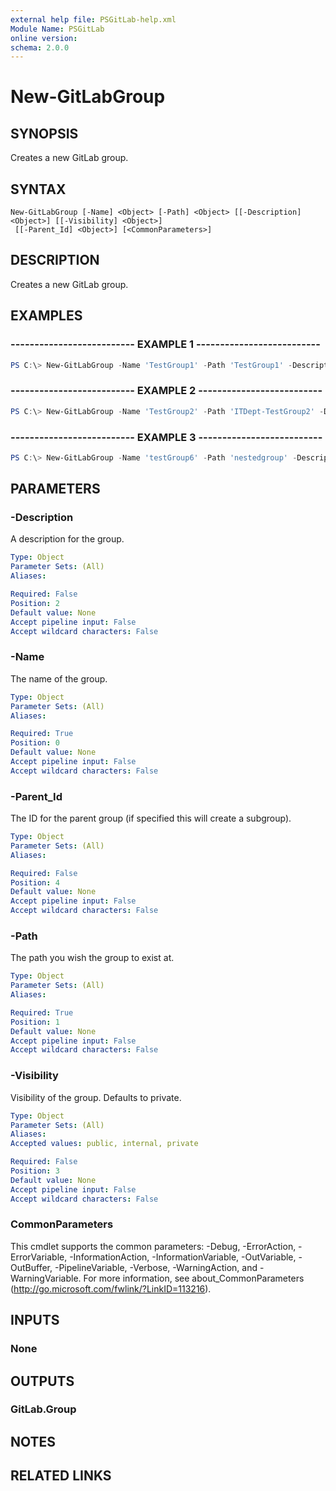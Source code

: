 ```yaml
---
external help file: PSGitLab-help.xml
Module Name: PSGitLab
online version:
schema: 2.0.0
---
```


# New-GitLabGroup

## SYNOPSIS
Creates a new GitLab group.

## SYNTAX

```
New-GitLabGroup [-Name] <Object> [-Path] <Object> [[-Description] <Object>] [[-Visibility] <Object>]
 [[-Parent_Id] <Object>] [<CommonParameters>]
```

## DESCRIPTION
Creates a new GitLab group.

## EXAMPLES

### -------------------------- EXAMPLE 1 --------------------------
```powershell
PS C:\> New-GitLabGroup -Name 'TestGroup1' -Path 'TestGroup1' -Description 'This is a description.'
```

### -------------------------- EXAMPLE 2 --------------------------
```powershell
PS C:\> New-GitLabGroup -Name 'TestGroup2' -Path 'ITDept-TestGroup2' -Description 'This is a description.'
```

### -------------------------- EXAMPLE 3 --------------------------
```powershell
PS C:\> New-GitLabGroup -Name 'testGroup6' -Path 'nestedgroup' -Description 'something' -Parent_Id 34
```

## PARAMETERS

### -Description
A description for the group.

```yaml
Type: Object
Parameter Sets: (All)
Aliases:

Required: False
Position: 2
Default value: None
Accept pipeline input: False
Accept wildcard characters: False
```

### -Name
The name of the group.

```yaml
Type: Object
Parameter Sets: (All)
Aliases:

Required: True
Position: 0
Default value: None
Accept pipeline input: False
Accept wildcard characters: False
```

### -Parent_Id
The ID for the parent group (if specified this will create a subgroup).

```yaml
Type: Object
Parameter Sets: (All)
Aliases:

Required: False
Position: 4
Default value: None
Accept pipeline input: False
Accept wildcard characters: False
```

### -Path
The path you wish the group to exist at.

```yaml
Type: Object
Parameter Sets: (All)
Aliases:

Required: True
Position: 1
Default value: None
Accept pipeline input: False
Accept wildcard characters: False
```

### -Visibility
Visibility of the group. Defaults to private.

```yaml
Type: Object
Parameter Sets: (All)
Aliases:
Accepted values: public, internal, private

Required: False
Position: 3
Default value: None
Accept pipeline input: False
Accept wildcard characters: False
```

### CommonParameters
This cmdlet supports the common parameters: -Debug, -ErrorAction, -ErrorVariable, -InformationAction, -InformationVariable, -OutVariable, -OutBuffer, -PipelineVariable, -Verbose, -WarningAction, and -WarningVariable.
For more information, see about_CommonParameters (http://go.microsoft.com/fwlink/?LinkID=113216).

## INPUTS

### None

## OUTPUTS

### GitLab.Group

## NOTES

## RELATED LINKS
